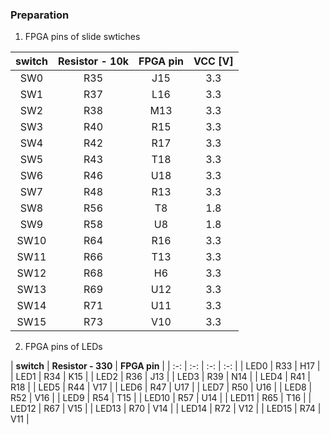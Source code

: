 ### Preparation
1. FPGA pins of slide swtiches

| **switch** | **Resistor - 10k** | **FPGA pin** | **VCC [V]** |
| :-: | :-: | :-: | :-: | 
| SW0 | R35 | J15 | 3.3 |
| SW1 | R37 | L16 | 3.3 |
| SW2 | R38 | M13 | 3.3 |
| SW3 | R40 | R15 | 3.3 |
| SW4 | R42 | R17 | 3.3 |
| SW5 | R43 | T18 | 3.3 |
| SW6 | R46 | U18 | 3.3 |
| SW7 | R48 | R13 | 3.3 |
| SW8 | R56 | T8 | 1.8 |
| SW9 | R58 | U8 | 1.8 |
| SW10 | R64 | R16 | 3.3 |
| SW11 | R66 | T13 | 3.3 |
| SW12 | R68 | H6 | 3.3 |
| SW13 | R69 | U12 | 3.3 |
| SW14 | R71 | U11 | 3.3 |
| SW15 | R73 | V10 | 3.3 |


2. FPGA pins of LEDs

| **switch** | **Resistor - 330** | **FPGA pin** | 
| :-: | :-: | :-: | :-: |
| LED0 | R33 | H17 |
| LED1 | R34 | K15 |
| LED2 | R36 | J13 |
| LED3 | R39 | N14 |
| LED4 | R41 | R18 |
| LED5 | R44 | V17 |
| LED6 | R47 | U17 |
| LED7 | R50 | U16 |
| LED8 | R52 | V16 |
| LED9 | R54 | T15 |
| LED10 | R57 | U14 |
| LED11 | R65 | T16 |
| LED12 | R67 | V15 |
| LED13 | R70 | V14 |
| LED14 | R72 | V12 |
| LED15 | R74 | V11 |


   